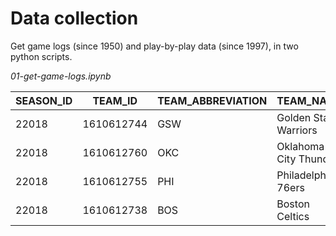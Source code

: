 # Data collection

Get game logs (since 1950) and play-by-play data (since 1997), in two python scripts.

*01-get-game-logs.ipynb*

| SEASON_ID | TEAM_ID    | TEAM_ABBREVIATION | TEAM_NAME             | GAME_ID  | GAME_DATE  | MATCHUP     | WL | MIN | FGM | FGA | FG_PCT | FG3M | FG3A | FG3_PCT | FTM | FTA | FT_PCT | OREB | DREB | REB | AST | STL | BLK | TOV | PF | PTS | PLUS_MINUS | VIDEO_AVAILABLE | 
|-----------|------------|-------------------|-----------------------|----------|------------|-------------|----|-----|-----|-----|--------|------|------|---------|-----|-----|--------|------|------|-----|-----|-----|-----|-----|----|-----|------------|-----------------| 
| 22018     | 1610612744 | GSW               | Golden State Warriors | 21800002 | 2018-10-16 | GSW vs. OKC | W  | 240 | 42  | 95  | 0.442  | 7    | 26   | 0.269   | 17  | 18  | 0.944  | 17   | 41   | 58  | 28  | 7   | 7   | 21  | 29 | 108 | 8          | 1               | 
| 22018     | 1610612760 | OKC               | Oklahoma City Thunder | 21800002 | 2018-10-16 | OKC @ GSW   | L  | 240 | 33  | 91  | 0.363  | 10   | 37   | 0.27    | 24  | 37  | 0.649  | 16   | 29   | 45  | 21  | 12  | 6   | 15  | 21 | 100 | -8         | 1               | 
| 22018     | 1610612755 | PHI               | Philadelphia 76ers    | 21800001 | 2018-10-16 | PHI @ BOS   | L  | 240 | 34  | 87  | 0.391  | 5    | 26   | 0.192   | 14  | 23  | 0.609  | 6    | 41   | 47  | 18  | 8   | 5   | 16  | 20 | 87  | -18        | 1               | 
| 22018     | 1610612738 | BOS               | Boston Celtics        | 21800001 | 2018-10-16 | BOS vs. PHI | W  | 240 | 42  | 97  | 0.433  | 11   | 37   | 0.297   | 10  | 14  | 0.714  | 12   | 43   | 55  | 21  | 7   | 5   | 15  | 20 | 105 | 18         | 1               | 
